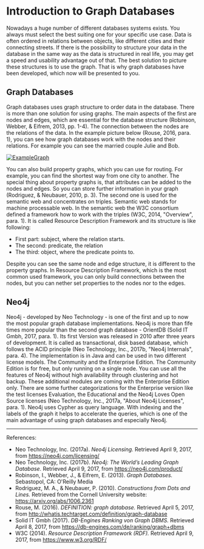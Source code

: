 # Introduction to Graph Databases

Nowadays a huge number of different databases systems exists. You always must select the best suiting one for your specific use case. Data is often ordered in relations between objects, like different cities and their connecting streets. 
If there is the possibility to structure your data in the database in the same way as the data is structured in real life, you may get a speed and usability advantage out of that. The best solution to picture these structures is to use the graph. That is why graph databases have been developed, which now will be presented to you.

## Graph Databases

Graph databases uses graph structure to order data in the database. There is more than one solution for using graphs. The main aspects of the first are nodes and edges, which are essential for the database structure (Robinson, Webber, & Eifrem, 2013, pp. 1-4).
The connection between the nodes are the relations of the data. In the example picture below (Rouse, 2016, para. 1), you can see how graph databases work with the nodes and their relations. For example you can see the married couple Julie and Bob.

[![ExampleGraph](/paper/images/IntroExampleGraph.png)](
http://whatis.techtarget.com/definition/graph-database)

You can also build property graphs, which you can use for routing. For example, you can find the shortest way from one city to another. The special thing about property graphs is, that attributes can be added to the nodes and edges. So you can store further information in your graph (Rodriguez, & Neubauer, 2010, p. 3).
The second one is used for the semantic web and concentrates on triples. Semantic web stands for machine processable web. In the semantic web the W3C consortium defined a framework how to work with the triples (W3C, 2014, "Overview", para. 1). It is called Resource Description Framework and its structure is like following:

- First part: subject, where the relation starts. 
- The second: predicate, the relation 
- The third: object, where the predicate points to. 

Despite you can see the same node and edge structure, it is different to the property graphs. In Resource Description Framework, which is the most common used framework,  you can only build connections between the nodes, but you can nether set properties to the nodes nor to the edges.

## Neo4j

Neo4j - developed by Neo Technology - is one of the first and up to now the most popular graph database implementations. Neo4j is more than fife times more popular than the second graph database - OrientDB (Solid IT Gmbh, 2017, para. 1). Its first Version was released in 2010 after three years of development. It is called as transactional, disk based database, which follows the ACID principle (Neo Technology, Inc., 2017b, "Neo4j Internals", para. 4). The implementation is in Java and can be used in two different license models. The Community and the Enterprise Edition.
The Community Edition is for free, but only running on a single node. You can use all the features of Neo4j without high availability through clustering and hot backup. 
These additional modules are coming with the Enterprise Edition only. There are some further categorizations for the Enterprise version like the test licenses Evaluation, the Educational and the Neo4j Loves Open Source licenses (Neo Technology, Inc., 2017a, "About Neo4j Licenses", para. 1).
Neo4j uses Cypher as query language. With indexing and the labels of the graph it helps to accelerate the queries, which is one of the main advantage of using graph databases and especially Neo4j.

***
References:

- Neo Technology, Inc. (2017a). _Neo4j Licensing._ Retrieved April 9, 2017, from https://neo4j.com/licensing/
- Neo Technology, Inc. (2017b). _Neo4j: The World’s Leading Graph Database._ Retrieved April 9, 2017, from https://neo4j.com/product/
- Robinson, I., Webber, J., & Eifrem, E. (2013). _Graph Databases._ Sebastopol, CA: O'Reilly Media
- Rodriguez, M. A., & Neubauer, P. (2010). _Constructions from Dots and Lines._ Retrieved from the Cornell University website: https://arxiv.org/abs/1006.2361
- Rouse, M. (2016). _DEFINITION: graph database._ Retrieved April 5, 2017, from http://whatis.techtarget.com/definition/graph-database
- Solid IT Gmbh (2017). _DB-Engines Ranking von Graph DBMS._ Retrieved April 8, 2017, from https://db-engines.com/de/ranking/graph+dbms
- W3C (2014). _Resource Description Framework (RDF)._ Retrieved April 9, 2017, from https://www.w3.org/RDF/
